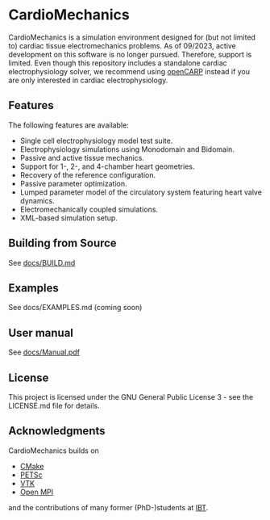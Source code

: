 # CardioMechanics

CardioMechanics is a simulation environment designed for (but not limited to) cardiac tissue electromechanics problems.
As of 09/2023, active development on this software is no longer pursued.
Therefore, support is limited.
Even though this repository includes a standalone cardiac electrophysiology solver, we recommend using [openCARP](https://opencarp.org) instead if you are only interested in cardiac electrophysiology.

## Features
The following features are available:
* Single cell electrophysiology model test suite.
* Electrophysiology simulations using Monodomain and Bidomain.
* Passive and active tissue mechanics.
* Support for 1-, 2-, and 4-chamber heart geometries.
* Recovery of the reference configuration.
* Passive parameter optimization.
* Lumped parameter model of the circulatory system featuring heart valve dynamics.
* Electromechanically coupled simulations.
* XML-based simulation setup.

## Building from Source
See [docs/BUILD.md](https://github.com/KIT-IBT/CardioMechanics/blob/main/docs/BUILD.md)

## Examples
See docs/EXAMPLES.md (coming soon)

## User manual
See [docs/Manual.pdf](https://github.com/KIT-IBT/CardioMechanics/blob/main/docs/Manual.pdf)

## License
This project is licensed under the GNU General Public License 3 - see the LICENSE.md file for details.

## Acknowledgments
CardioMechanics builds on
* [CMake](https://cmake.org)
* [PETSc](https://www.mcs.anl.gov/petsc/)
* [VTK](https://vtk.org)
* [Open MPI](https://www.open-mpi.org)

and the contributions of many former (PhD-)students at [IBT](https://ibt.kit.edu).